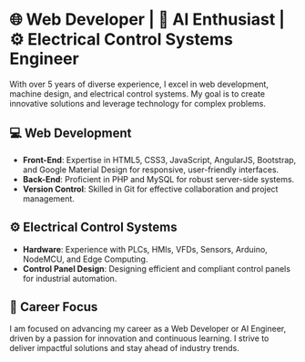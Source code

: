 # 🌐 Web Developer | 🤖 AI Enthusiast | ⚙️ Electrical Control Systems Engineer

With over 5 years of diverse experience, I excel in web development, machine design, and electrical control systems. My goal is to create innovative solutions and leverage technology for complex problems.

## 💻 Web Development

- **Front-End**: Expertise in HTML5, CSS3, JavaScript, AngularJS, Bootstrap, and Google Material Design for responsive, user-friendly interfaces.
- **Back-End**: Proficient in PHP and MySQL for robust server-side systems.
- **Version Control**: Skilled in Git for effective collaboration and project management.

## ⚙️ Electrical Control Systems

- **Hardware**: Experience with PLCs, HMIs, VFDs, Sensors, Arduino, NodeMCU, and Edge Computing.
- **Control Panel Design**: Designing efficient and compliant control panels for industrial automation.

## 🔭 Career Focus

I am focused on advancing my career as a Web Developer or AI Engineer, driven by a passion for innovation and continuous learning. I strive to deliver impactful solutions and stay ahead of industry trends.
